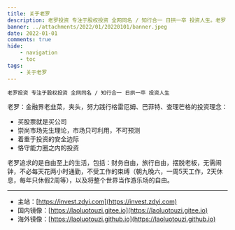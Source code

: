 ```yaml
---
title: 关于老罗
description: 老罗投资 专注于股权投资 全网同名 / 知行合一 日拱一卒 投资人生。老罗：金融界老韭菜，夹头，努力践行格雷厄姆、巴菲特、查理芒格的投资理念：买股票就是买公司，崇尚市场先生理论，市场只可利用，不可预测，着重于投资的安全边际，恪守能力圈之内的投资。
banner: ../attachments/2022/01/20220101/banner.jpeg
date: 2022-01-01
comments: true
hide:
    - navigation
    - toc
tags:
    - 关于老罗
---
```


```
老罗投资 专注于股权投资 全网同名 / 知行合一 日拱一卒 投资人生
```

老罗：金融界老韭菜，夹头，努力践行格雷厄姆、巴菲特、查理芒格的投资理念：

+ 买股票就是买公司
+ 崇尚市场先生理论，市场只可利用，不可预测
+ 着重于投资的安全边际
+ 恪守能力圈之内的投资

老罗追求的是自由至上的生活，包括：财务自由，旅行自由，摆脱老板，无需闹钟，不必每天花两小时通勤，不受工作的束缚（朝九晚六，一周5天工作，2天休息，每年只休假2周等），以及将整个世界当作游乐场的自由。

----

+ 主站：[https://invest.zdyi.com](https://invest.zdyi.com)
+ 国内镜像：[https://laoluotouzi.gitee.io](https://laoluotouzi.gitee.io)
+ 海外镜像：[https://laoluotouzi.github.io](https://laoluotouzi.github.io)
